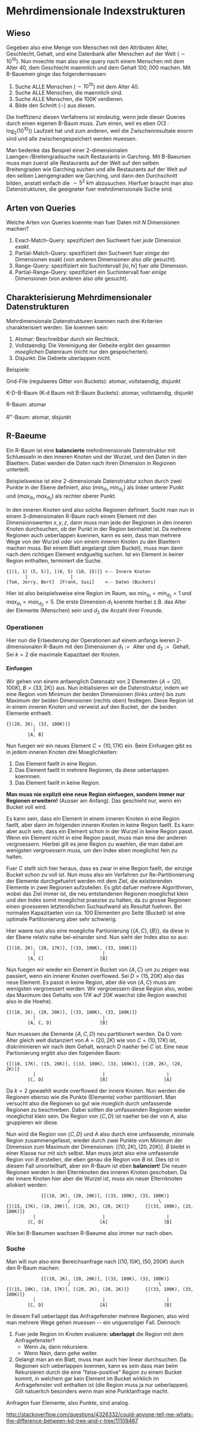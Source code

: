 # Mehrdimensionale Indexstrukturen

## Wieso

Gegeben also eine Menge von Menschen mit den Attributen ${\text{Alter},
\text{Geschlecht}, \text{Gehalt}}$, und eine Datenbank aller Menschen auf der
Welt ($\sim 10^{10}$). Nun moechte man also eine query nach einem
Menschen mit dem Alter $40$, dem Geschlecht $\text{maennlich}$ und dem Gehalt
$100,000$ machen. Mit B-Bauemen ginge das folgendermassen:

1. Suche ALLE Menschen ($\sim 10^{10}$) mit dem Alter $40$.
2. Suche ALLE Menschen, die maennlich sind.
3. Suche ALLE Menschen, die $100K$ verdienen.
4. Bilde den Schnitt ($\cap$) aus diesen.

Die Ineffizienz diesen Verfahrens ist eindeutig, wenn jede dieser Queries durch
einen eigenen B-Baum muss. Zum einen, weil es eben $O(3 \cdot\log_2(10^{10}))$
Laufzeit hat und zum anderen, weil die Zwischenresultate enorm sind und alle
zwischengespeichert werden muessen.

Man bedenke das Beispiel einer 2-dimensionalen Laengen-/Breitengradsuche nach
Restaurants in Garching. Mit B-Baeumen muss man zuerst alle Restaurants auf der
Welt auf den selben Breitengraden wie Garching suchen und alle Restaurants auf
der Welt auf den selben Laengengraden wie Garching, und dann den Durchschnitt
bilden, anstatt einfach die $\sim 5^2 \text{ km}$ abzusuchen. Hierfuer braucht
man also Datenstrukturen, die geeigneter fuer mehrdimensionale Suche sind.

## Arten von Queries

Welche Arten von Queries koennte man fuer Daten mit $N$ Dimensionen machen?

1. Exact-Match-Query: spezifiziert den Suchwert fuer *jede* Dimension *exakt*.
2. Partial-Match-Query: spezifiziert den Suchwert fuer *einige* der Dimensionen
   exakt (von anderen Dimensionen also *alle* gesucht).
3. Range-Query: spezifiziert ein Suchintervall $[lo, hi]$ fuer *alle* Dimension.
4. Partial-Range-Query: spezifiziert ein Suchintervall fuer *einige* Dimensionen
   (von anderen also *alle* gesucht).

## Charakterisierung Mehrdimensionaler Datenstrukturen

Mehrdimensionale Datenstrukturen koennen nach drei Kriterien charakterisiert
werden. Sie koennen sein:

1. Atomar: Beschreibbar durch ein Rechteck.
2. Vollstaendig: Die Vereinigung der Gebeite ergibt den gesamten *moeglichen*
   Datenraum (nicht nur den gespeicherten).
3. Disjunkt: Die Gebiete uberlappen nicht.

Beispiele:

Grid-File (regulaeres Gitter von Buckets): atomar, vollstaendig, disjunkt

K-D-B-Baum (K-d Baum mit B-Baum Buckets): atomar, vollstaendig, disjunkt

R-Baum: atomar

$R^+$-Baum: atomar, disjunkt

## R-Baeume

Ein R-Baum ist eine __balancierte__ mehrdimensionale Datenstruktur mit
Schluesseln in den inneren Knoten und der Wurzel, und den Daten in den
Blaettern. Dabei werden die Daten nach ihren Dimension in Regionen unterteilt.

Beispielsweise ist eine 2-dimensionale Datenstruktur schon durch zwei Punkte in
der Ebene definiert, also $(min_{d_1}, min_{d_2})$ als linker unterer Punkt und
$(max_{d_1}, max_{d_2})$ als rechter oberer Punkt.

In den inneren Knoten sind also solche Regionen definiert. Sucht man nun in
einem 3-dimensionalen R-Baum nach einem Element mit den Dimensionswerten $x, y,
z$, dann muss man jede der Regionen in den inneren Knoten durchsuchen, ob der
Punkt in der Region beinhaltet ist. Da mehrere Regionen auch ueberlappen
koennen, kann es sein, dass man mehrere Wege von der Wurzel oder von einem
inneren Knoten zu den Blaettern machen muss. Bei einem Blatt angelangt (dem
Bucket), muss man dann nach dem richtigen Element endgueltig suchen. Ist ein
Element in keiner Region enthalten, terminiert die Suche.

```
{[(1, 1) (5, 5)], [(6, 5) (10, 15)]} <-- Innere Knoten
       |                |
[Tom, Jerry, Bert]  [Frank, Susi]    <-- Daten (Buckets)
```

Hier ist also beispielsweise eine Region im Raum, wo $min_{d_1} = min_{d_2} = 1$
und $max_{d_1} = max_{d_2} = 5$. Die erste Dimension $d_1$ koennte hierbei
z.B. das Alter der Elemente (Menschen) sein und $d_2$ die Anzahl ihrer Freunde.

### Operationen

Hier nun die Erlaeuterung der Operationen auf einem anfangs leeren
2-dimensionalen R-Baum mit den Dimensionen $d_1 := \text{ Alter}$ und $d_2 :=
\text{ Gehalt}$. Sei $k = 2$ die maximale Kapazitaet der Knoten.

#### Einfuegen

Wir gehen von einem anfaenglich Datensatz von $2$ Elementen $\{A = (20, 100K), B
= (33, 2K)\}$ aus. Nun initialisieren wir die Datenstruktur, indem wir eine
Region vom Minimum der beiden Dimensionen (links unten) bis zum Maximum der
beiden Dimensionen (rechts oben) festlegen. Diese Region ist in einem inneren
Knoten und verweist auf den Bucket, der die beiden Elemente enthaelt.

```
{[(20, 2K), (33, 100K)]}
          |
	    [A, B]
```

Nun fuegen wir ein neues Element $C = (10, 17K)$ ein. Beim Einfuegen gibt es in
jedem inneren Knoten drei Moeglichkeiten:

1. Das Element faellt in eine Region.
2. Das Element faellt in mehrere Regionen, da diese ueberlappen koennnen.
3. Das Element faellt in keine Region.

__Man muss nie explizit eine neue Region einfuegen, sondern immer nur Regionen
erweitern!__ (Ausser am Anfang). Das geschieht nur, wenn ein Bucket voll wird.

Es kann sein, dass ein Element in einem inneren Knoten in eine Region faellt,
aber dann im folgenden inneren Knoten in keine Region faellt. Es kann aber auch
sein, dass ein Element schon in der Wurzel in keine Region passt. Wenn ein
Element nicht in eine Region passt, muss man eine der anderen
vergroessern. Hierbei gilt es jene Region zu waehlen, die man dabei am wenigsten
vergroessern muss, um den Index eben moeglichst fein zu halten.

Fuer $C$ stellt sich hier heraus, dass es zwar in eine Region faellt, der
einzige Bucket schon zu voll ist. Nun muss also ein Verfahren zur
Re-Partitionierung der Elemente durchgefuehrt werden mit dem Ziel, die
existierenden Elemente in zwei Regionen aufzuteilen. Es gibt dafuer mehrere
Algorithmen, wobei das Ziel immer ist, die neu entstandenen Regionen moeglichst
klein und den Index somit moeglichst praezise zu halten, da zu grosse Regionen
einen groesseren letztendlichen Suchaufwand als Resultat fuehren. Bei normalen
Kapazitaeten von ca. 100 Elementen pro Seite (Bucket) ist eine optimale
Partitionierung aber sehr schwierig.

Hier waere nun also eine moegliche Partionierung $\{\{A, C\}, \{B\}\}$, da diese
in der Ebene relativ nahe bei-einander sind. Nun sieht der Index also so aus:

```
{[(10, 2K), (20, 17K)], [(33, 100K), (33, 100K)]}
          |                         |
	    [A, C]                     [B]
```

Nun fuegen wir wieder ein Element in Bucket von $\{A, C\}$ um zu zeigen was
passiert, wenn ein innerer Knoten overflowed. Sei $D = (15, 20K)$ also das neue
Element. Es passt in keine Region, aber die von $\{A, C\}$ muss am wenigsten
vergroessert werden. Wir vergroessern diese Region also, wobei das Maximum des
Gehalts von $17K$ auf $20K$ waechst (die Region waechst also in die Hoehe).

```
{[(10, 2K), (20, 20K)], [(33, 100K), (33, 100K)]}
          |                         |
	    [A, C, D]                  [B]
```


Nun muessen die Elemente $\{A, C, D\}$ neu partitionert werden.  Da $D$ vom
Alter gleich weit distanziert von $A = (20, 2K)$ wie von $C = (10, 17K)$ ist,
diskriminieren wir nach dem Gehalt, wonach $D$ naeher bei $C$ ist. Eine neue
Partionierung ergibt also den folgenden Baum:

```
{[(10, 17K), (15, 20K)], [(33, 100K), (33, 100K)], [(20, 2K), (20, 2K)]}
          |                         |                       |
	    [C, D]                     [B]                     [A]
```

Da $k = 2$ gewaehlt wurde overflowed der innere Knoten. Nun werden die Regionen
ebenso wie die Punkte (Elemente) vorher partitioniert. Man versucht also die
Regionen so gut wie moeglich durch umfassende Regionen zu beschreiben. Dabei
sollten die umfassenden Regionen wieder moeglichst klein sein. Die Region von
$\{C, D\}$ ist naeher bei der von $A$, also gruppieren wir diese.

Nun wird die Region von $\{C, D \}$ und $A$ also durch eine umfassende,
minimale Region zusammengefasst, wieder durch zwei Punkte vom Minimum der
Dimension zum Maximum der Dimensionen: $[(10, 2K), (20, 20K)]$. $B$ bleibt in
einer Klasse nur mit sich selbst. Man muss jetzt also eine umfassende Region von
$B$ erstellen, die eben genau die Region von $B$ ist. Dies ist in diesem Fall
unvorteilhaft, aber ein R-Baum ist eben __balanciert__! Die neuen Regionen
werden in den Elternknoten des inneren Knoten geschoben. Da der innere Knoten
hier aber die Wurzel ist, muss ein neuer Elternknoten allokiert werden:

```
             {[(10, 2K), (20, 20K)], [(33, 100K), (33, 100K)}
                       /                                 \
{[(15, 17K), (10, 20K)], [(20, 2K), (20, 2K)]}      {[(33, 100K), (33, 100K)]}
          |                         |                       |
	    [C, D]                     [A]                     [B]
```

Wie bei B-Baeumen wachsen R-Baeume also immer nur nach oben.

### Suche

Man will nun also eine Bereichsanfrage nach
$[(10, 10K), (50, 200K)$ durch den R-Baum machen:

```
             {[(10, 2K), (20, 20K)], [(33, 100K), (33, 100K)}
                       /                                 \
{[(15, 20K), (10, 17K)], [(20, 2K), (20, 2K)]}      {[(33, 100K), (33, 100K)]}
          |                         |                       |
	    [C, D]                     [A]                     [B]
```

In diesem Fall ueberlappt das Anfragefenster mehrere Regionen, also wird man
mehrere Wege gehen muessen -- ein unguenstiger Fall. Dennoch:

1. Fuer jede Region im Knoten evaluiere: __uberlappt__ die Region mit dem
   Anfragefenster?
   + Wenn Ja, dann rekursiere.
   + Wenn Nein, dann gehe weiter.
2. Gelangt man an ein Blatt, muss man auch hier linear durchsuchen. Da Regionen
   sich ueberlappen koennen, kann es sein dass man beim Rekursieren durch die
   eine "false-positive" Region zu einem Bucket kommt, in welchem gar kein
   Element im Bucket wirklich im Anfragefenster voll enthalten ist (die Region
   muss ja nur ueberlappen). Gilt natuerlich besonders wenn man eine
   Punktanfrage macht.

Anfragen fuer Elemente, also Punkte, sind analog.

http://stackoverflow.com/questions/4326332/could-anyone-tell-me-whats-the-difference-between-kd-tree-and-r-tree/11109467
